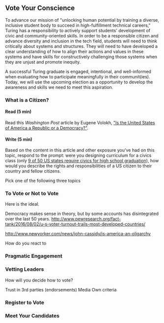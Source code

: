 ## Vote Your Conscience 

To advance our mission of "unlocking human potential by training a diverse, inclusive student body to succeed in high-fulfillment technical careers," Turing has a responsibility to actively support students' development of civic and community-oriented skills. In order to be a responsible citizen and advance diversity and inclusion in the tech field, students will need to think critically about systems and structures. They will need to have developed a clear understanding of how to align their actions and values in these systems and have skills for constructively challenging those systems when they are unjust and promote inequity. 

A successful Turing graduate is engaged, intentional, and well-informed when evaluating how to participate meaningfully in their communit(ies). Today, we will use the upcoming election as a opportunity to develop the awareness and skills we need to meet this aspiration. 

### What is a Citizen?
#### Read (5 min)
Read this _Washington Post_ article by Eugene Volokh, ["Is the United States of America a Republic or a Democracy?"](https://www.washingtonpost.com/news/volokh-conspiracy/wp/2015/05/13/is-the-united-states-of-america-a-republic-or-a-democracy/?utm_term=.3df98233fecf). 

#### Write (5 min)
Based on the content in this article and other exposure you've had on this topic, respond to the prompt: were you designing curriculum for a civics class (only [9 of 50 US states require civics for high school graduation](http://www.huffingtonpost.com/2012/10/12/circle-study-finds-most-s_n_1959522.html)), how would you describe the rights and responsibilities of a US citizen to their country and fellow citizens. 


Pick one of the following three topics
### To Vote or Not to Vote
Here is the ideal. 

Democracy makes sense in theory, but by some accounts has disintegrated over the last 50 years. 
http://www.pewresearch.org/fact-tank/2016/08/02/u-s-voter-turnout-trails-most-developed-countries/

http://www.newyorker.com/news/john-cassidy/is-america-an-oligarchy

How do you react to 


### Pragmatic Engagement




### Vetting Leaders
How will you decide how to vote?

Trust in 3rd parties (endorsements)
  Media
  Own criteria

### Register to Vote

### Meet Your Candidates

